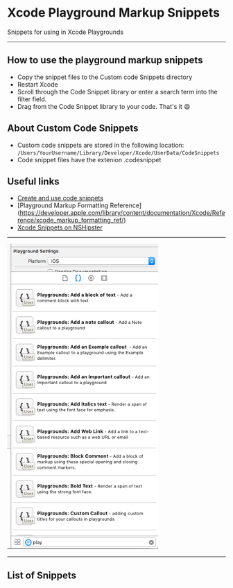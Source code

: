 # Xcode Playground Markup Snippets
Snippets for using in Xcode Playgrounds
* * * 
## How to use the playground markup snippets
* Copy the snippet files to the Custom code Snippets directory
* Restart Xcode
* Scroll through the Code Snippet library or enter a search term into the filter field. 
* Drag from the Code Snippet library to your code. That's it :smile:

## About Custom Code Snippets
* Custom code snippets are stored in the following location:
`/Users/YourUsername/Library/Developer/Xcode/UserData/CodeSnippets`
* Code snippet files have the extenion .codesnippet

## Useful links
* [Create and use code snippets](http://help.apple.com/xcode/mac/8.2/#/dev2b24f6f93)
* [Playground Markup Formatting Reference] (https://developer.apple.com/library/content/documentation/Xcode/Reference/xcode_markup_formatting_ref/)
* [Xcode Snippets on NSHipster](http://nshipster.com/xcode-snippets/)

* * * 
![Using Playground Snippets](https://github.com/iggym/plaground-snippets/blob/master/playground-snippets.png "Playground Snippets")
* * *
## List of Snippets

